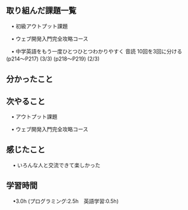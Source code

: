 ## 取り組んだ課題一覧

 　• 初級アウトプット課題

 　• ウェブ開発入門完全攻略コース

 　• 中学英語をもう一度ひとつひとつわかりやすく 音読 10回を3回に分ける        (p214〜P217)  (3/3) (p218〜P219)  (2/3) 

## 分かったこと


## 次やること　
           
 　• アウトプット課題

 　• ウェブ開発入門完全攻略コース

## 感じたこと

　 • いろんな人と交流できて楽しかった

## 学習時間

　 •3.0h (プログラミング:2.5h　英語学習:0.5h)